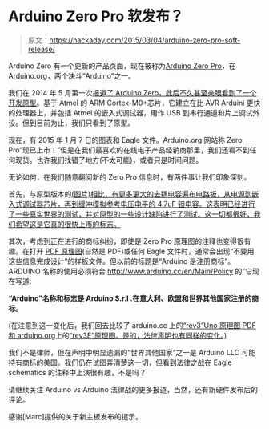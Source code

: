 # Arduino Zero Pro 软发布？

> 原文：<https://hackaday.com/2015/03/04/arduino-zero-pro-soft-release/>

Arduino Zero 有一个更新的产品页面，现在被称为[Arduino Zero Pro](http://www.arduino.org/products/arduino-zero-pro)，在 Arduino.org，两个决斗“Arduino”之一。

我们在 2014 年 5 月第一次[报道了 Arduino Zero，此后不久甚至亲眼看到了一个](http://hackaday.com/2014/05/15/introducing-the-arduino-zero/)[开发原型](http://hackaday.com/2014/05/21/arduino-zero-hardware-is-not-just-for-beginners/)。基于 Atmel 的 ARM Cortex-M0+芯片，它建立在比 AVR Arduini 更快的处理器上，并包括 Atmel 的嵌入式调试器，用作 USB 到串行通道和片上调试外设。但到目前为止，我们只看到了原型。

现在，有 2015 年 1 月 7 日的图表和 Eagle 文件。Arduino.org 网站称 Zero Pro“现已上市！”但是在我们最喜欢的在线电子产品经销商那里，我们还看不到任何现货。也许我们找错了地方(不太可能)，或者只是时间问题。

无论如何，在我们随意翻阅新的 Zero Pro 信息时，有两件事让我们印象深刻。

首先，与原型版本的[(图片)相比，有更多更大的去耦电容遍布电路板，从电源到嵌入式调试器芯片，再到缓冲模拟参考电压电平的 4.7uF 钽电容。这表明已经进行了一些真实世界的测试，并对原型的一些设计缺陷进行了测试。这一切都很好，我们希望这是它真的很快上市的标志。](http://arduino.cc/en/uploads/Main/Arduino_Zero_front.png)

其次，考虑到正在进行的商标纠纷，即使是 Zero Pro 原理图的注释也变得很有趣。在打开 [PDF 原理图](http://download.arduino.org/products/ZEROPRO/Arduino-Zero-Pro-V3-SCH.pdf)(自然是 PDF)或任何 Eagle 文件时，通常会出现“不要用这些信息完成设计”的样板文件。但以前的标题是“Arduino 是注册商标”。ARDUINO 名称的使用必须符合 http://www.arduino.cc/en/Main/Policy 的”它现在写道:

**“Arduino”名称和标志是 Arduino S.r.l .在意大利、欧盟和世界其他国家注册的商标。**

(在注意到这一变化后，我们回去比较了 arduino.cc 上的[“rev3”Uno 原理图 PDF 和 arduino.org](http://arduino.cc/en/uploads/Main/Arduino_Uno_Rev3-schematic.pdf)上的[“rev3E”原理图。是的，法律声明也有同样的变化。)](http://download.arduino.org/products/UNO/Arduino-UNO-Rev3e-SCH.pdf)

我们不是律师，但在声明中明显遗漏的“世界其他国家”之一是 Arduino LLC 可能持有商标的美国。我们仍在试图弄清楚这一切，但看到法律之战在 Eagle schematics 的注释中上演很有趣，不是吗？

请继续关注 Arduino vs Arduino 法律战的更多报道，当然，还有新硬件发布后的评论。

感谢[Marc]提供的关于新主板发布的提示。